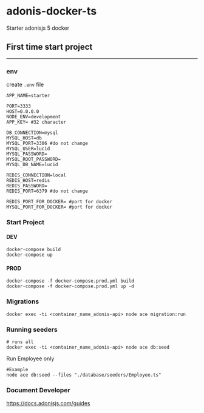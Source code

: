 # adonis-docker-ts
Starter adonisjs 5 docker

## First time start project
---
### env
create `.env` file
```
APP_NAME=starter

PORT=3333
HOST=0.0.0.0
NODE_ENV=development 
APP_KEY= #32 character

DB_CONNECTION=mysql
MYSQL_HOST=db
MYSQL_PORT=3306 #do not change
MYSQL_USER=lucid
MYSQL_PASSWORD=
MYSQL_ROOT_PASSWORD=
MYSQL_DB_NAME=lucid

REDIS_CONNECTION=local
REDIS_HOST=redis
REDIS_PASSWORD=
REDIS_PORT=6379 #do not change

REDIS_PORT_FOR_DOCKER= #port for docker
MYSQL_PORT_FOR_DOCKER= #port for docker

```
### Start Project
#### DEV
```
docker-compose build
docker-compose up
```
#### PROD
```
docker-compose -f docker-compose.prod.yml build
docker-compose -f docker-compose.prod.yml up -d
```
### Migrations
```
docker exec -ti <container_name_adonis-api> node ace migration:run
```

### Running seeders
```
# runs all
docker exec -ti <container_name_adonis-api> node ace db:seed
```

Run Employee only
```
#Example
node ace db:seed --files "./database/seeders/Employee.ts"
```
### Document Developer
https://docs.adonisjs.com/guides